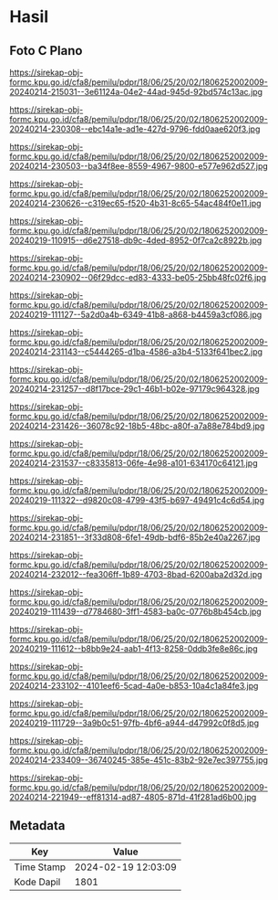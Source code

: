 # Hasil

## Foto C Plano

https://sirekap-obj-formc.kpu.go.id/cfa8/pemilu/pdpr/18/06/25/20/02/1806252002009-20240214-215031--3e61124a-04e2-44ad-945d-92bd574c13ac.jpg

https://sirekap-obj-formc.kpu.go.id/cfa8/pemilu/pdpr/18/06/25/20/02/1806252002009-20240214-230308--ebc14a1e-ad1e-427d-9796-fdd0aae620f3.jpg

https://sirekap-obj-formc.kpu.go.id/cfa8/pemilu/pdpr/18/06/25/20/02/1806252002009-20240214-230503--ba34f8ee-8559-4967-9800-e577e962d527.jpg

https://sirekap-obj-formc.kpu.go.id/cfa8/pemilu/pdpr/18/06/25/20/02/1806252002009-20240214-230626--c319ec65-f520-4b31-8c65-54ac484f0e11.jpg

https://sirekap-obj-formc.kpu.go.id/cfa8/pemilu/pdpr/18/06/25/20/02/1806252002009-20240219-110915--d6e27518-db9c-4ded-8952-0f7ca2c8922b.jpg

https://sirekap-obj-formc.kpu.go.id/cfa8/pemilu/pdpr/18/06/25/20/02/1806252002009-20240214-230902--06f29dcc-ed83-4333-be05-25bb48fc02f6.jpg

https://sirekap-obj-formc.kpu.go.id/cfa8/pemilu/pdpr/18/06/25/20/02/1806252002009-20240219-111127--5a2d0a4b-6349-41b8-a868-b4459a3cf086.jpg

https://sirekap-obj-formc.kpu.go.id/cfa8/pemilu/pdpr/18/06/25/20/02/1806252002009-20240214-231143--c5444265-d1ba-4586-a3b4-5133f641bec2.jpg

https://sirekap-obj-formc.kpu.go.id/cfa8/pemilu/pdpr/18/06/25/20/02/1806252002009-20240214-231257--d8f17bce-29c1-46b1-b02e-97179c964328.jpg

https://sirekap-obj-formc.kpu.go.id/cfa8/pemilu/pdpr/18/06/25/20/02/1806252002009-20240214-231426--36078c92-18b5-48bc-a80f-a7a88e784bd9.jpg

https://sirekap-obj-formc.kpu.go.id/cfa8/pemilu/pdpr/18/06/25/20/02/1806252002009-20240214-231537--c8335813-06fe-4e98-a101-634170c64121.jpg

https://sirekap-obj-formc.kpu.go.id/cfa8/pemilu/pdpr/18/06/25/20/02/1806252002009-20240219-111322--d9820c08-4799-43f5-b697-49491c4c6d54.jpg

https://sirekap-obj-formc.kpu.go.id/cfa8/pemilu/pdpr/18/06/25/20/02/1806252002009-20240214-231851--3f33d808-6fe1-49db-bdf6-85b2e40a2267.jpg

https://sirekap-obj-formc.kpu.go.id/cfa8/pemilu/pdpr/18/06/25/20/02/1806252002009-20240214-232012--fea306ff-1b89-4703-8bad-6200aba2d32d.jpg

https://sirekap-obj-formc.kpu.go.id/cfa8/pemilu/pdpr/18/06/25/20/02/1806252002009-20240219-111439--d7784680-3ff1-4583-ba0c-0776b8b454cb.jpg

https://sirekap-obj-formc.kpu.go.id/cfa8/pemilu/pdpr/18/06/25/20/02/1806252002009-20240219-111612--b8bb9e24-aab1-4f13-8258-0ddb3fe8e86c.jpg

https://sirekap-obj-formc.kpu.go.id/cfa8/pemilu/pdpr/18/06/25/20/02/1806252002009-20240214-233102--4101eef6-5cad-4a0e-b853-10a4c1a84fe3.jpg

https://sirekap-obj-formc.kpu.go.id/cfa8/pemilu/pdpr/18/06/25/20/02/1806252002009-20240219-111729--3a9b0c51-97fb-4bf6-a944-d47992c0f8d5.jpg

https://sirekap-obj-formc.kpu.go.id/cfa8/pemilu/pdpr/18/06/25/20/02/1806252002009-20240214-233409--36740245-385e-451c-83b2-92e7ec397755.jpg

https://sirekap-obj-formc.kpu.go.id/cfa8/pemilu/pdpr/18/06/25/20/02/1806252002009-20240214-221949--eff81314-ad87-4805-871d-41f281ad6b00.jpg


## Metadata

| Key        | Value               |
| ---------- | ------------------- |
| Time Stamp | 2024-02-19 12:03:09 |
| Kode Dapil | 1801                |



